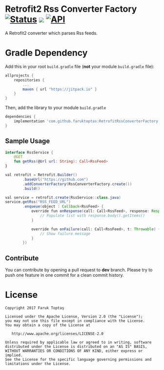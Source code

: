 # Retrofit2 Rss Converter Factory [![Status](https://travis-ci.org/faruktoptas/RetrofitRssConverterFactory.svg?branch=master)](https://travis-ci.org/faruktoptas/RetrofitRssConverterFactory) [![](https://jitpack.io/v/faruktoptas/RetrofitRssConverterFactory.svg)](https://jitpack.io/#faruktoptas/RetrofitRssConverterFactory) [![API](https://img.shields.io/badge/API-14%2B-blue.svg?style=flat)](https://android-arsenal.com/api?level=10)

A Retrofit2 converter which parses Rss feeds.

# Gradle Dependency

Add this in your root `build.gradle` file (**not** your module `build.gradle` file):

```gradle
allprojects {
	repositories {
		...
		maven { url "https://jitpack.io" }
	}
}
```

Then, add the library to your module `build.gradle`
```gradle
dependencies {
    implementation 'com.github.faruktoptas:RetrofitRssConverterFactory:0.1.0'
}
```


## Sample Usage
```kotlin
interface RssService {
    @GET
    fun getRss(@Url url: String): Call<RssFeed>
}
```

```java
val retrofit = Retrofit.Builder()
        .baseUrl("https://github.com")
        .addConverterFactory(RssConverterFactory.create())
        .build()

val service = retrofit.create(RssService::class.java)
service.getRss("RSS_FEED_URL")
        .enqueue(object : Callback<RssFeed> {
            override fun onResponse(call: Call<RssFeed>, response: Response<RssFeed>) {
                // Populate list with response.body().getItems()
            }

            override fun onFailure(call: Call<RssFeed>, t: Throwable) {
                // Show failure message
            }
        })
```

## Contribute
You can contribute by opening a pull request to **dev** branch.
Please try to push one feature in one commit for a clean commit history.

License
=======

    Copyright 2017 Faruk Toptaş

    Licensed under the Apache License, Version 2.0 (the "License");
    you may not use this file except in compliance with the License.
    You may obtain a copy of the License at

       http://www.apache.org/licenses/LICENSE-2.0

    Unless required by applicable law or agreed to in writing, software
    distributed under the License is distributed on an "AS IS" BASIS,
    WITHOUT WARRANTIES OR CONDITIONS OF ANY KIND, either express or implied.
    See the License for the specific language governing permissions and
    limitations under the License.
